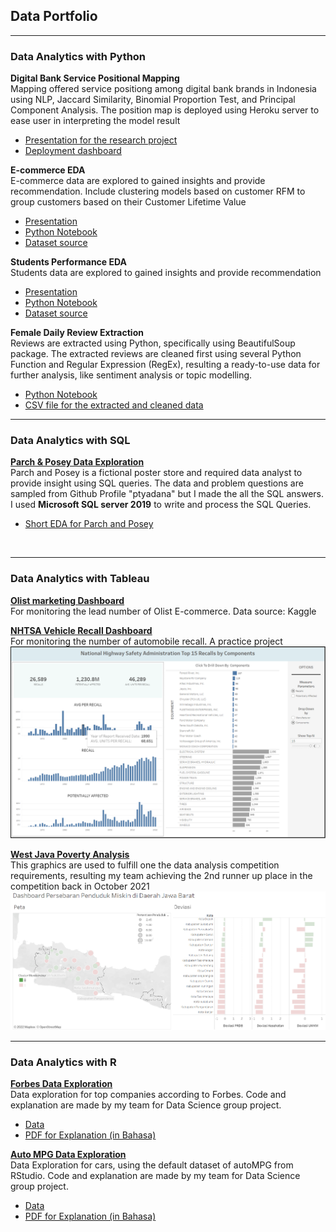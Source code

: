 ## Data Portfolio
---

### Data Analytics with Python

<b>Digital Bank Service Positional Mapping</b>
<br> Mapping offered service positiong among digital bank brands in Indonesia using NLP, Jaccard Similarity, Binomial Proportion Test,
and Principal Component Analysis. The position map is deployed using Heroku server to ease user in interpreting the model result<br>
- [Presentation for the research project](/pdf/bank_service.pdf)
- [Deployment dashboard](https://komp-jenius.herokuapp.com/)


<b>E-commerce EDA</b>
<br>E-commerce data are explored to gained insights and provide recommendation. Include clustering models based on customer RFM to group customers based on their Customer Lifetime Value<br>
- [Presentation](/pdf/ecommerce_eda.pdf)
- [Python Notebook](/code/ecommerce_eda.ipynb)
- [Dataset source](https://www.kaggle.com/datasets/carrie1/ecommerce-data)


<b>Students Performance EDA</b>
<br>Students data are explored to gained insights and provide recommendation<br>
- [Presentation](/pdf/students_performance.pdf)
- [Python Notebook](/code/students_performance.ipynb)
- [Dataset source](https://www.kaggle.com/datasets/spscientist/students-performance-in-exams)

<b>Female Daily Review Extraction</b>
<br>Reviews are extracted using Python, specifically using BeautifulSoup package. The extracted reviews are cleaned first using several
Python Function and Regular Expression (RegEx), resulting a ready-to-use data 
for further analysis, like sentiment analysis or topic modelling.<br>
- [Python Notebook](https://github.com/divawanisa/divawanisa.github.io/blob/master/dataextraction/Female_daily_extraction.ipynb)
- [CSV file for the extracted and cleaned data](https://github.com/divawanisa/divawanisa.github.io/blob/master/dataextraction/data_ekstraksi_clean.csv)

---

### Data Analytics with SQL
<b>[Parch & Posey Data Exploration](https://github.com/divawanisa/divawanisa.github.io/tree/master/parchandposey)</b>
<br>Parch and Posey is a fictional poster store and required data analyst to provide insight using SQL queries. 
The data and problem questions are sampled from Github Profile "ptyadana" but I made the all the SQL answers.
I used <b>Microsoft SQL server 2019</b> to write and process the SQL Queries.
- [Short EDA for Parch and Posey](pdf/parch_posey_eda.pdf)
<br>

---

### Data Analytics with Tableau
<b>[Olist marketing Dashboard](https://public.tableau.com/app/profile/diva2765/viz/OlistMarketingDashboard_16763788146840/Dashboard2?publish=yes)</b>
<br>For monitoring the lead number of Olist E-commerce. Data source: Kaggle<br>

<b>[NHTSA Vehicle Recall Dashboard](https://public.tableau.com/app/profile/diva2765/viz/NHSTA-Blue/Dashboard1?publish=yes)</b>
<br>For monitoring the number of automobile recall. A practice project<br>
<img src="images/nhtsa_pic.PNG"/>

<b>[West Java Poverty Analysis](https://public.tableau.com/app/profile/diva2765/viz/AnalisisKemiskinandiDareahJawaBarat/Dashboard)</b>
<br>This graphics are used to fulfill one the data analysis competition requirements, resulting my team achieving the 2nd runner up place in the competition
back in October 2021<br>
<img src="images/west_java_property.PNG"/>

---

### Data Analytics with R
<b>[Forbes Data Exploration](https://github.com/divawanisa/divawanisa.github.io/blob/master/R/forbes_data_exploration.R)</b>
<br> Data exploration for top companies according to Forbes. Code and explanation are made by my team for Data Science group project. <br>
- [Data](https://raw.githubusercontent.com/divawanisa/divawanisa.github.io/master/R/data_Forbes.csv)
- [PDF for Explanation (in Bahasa)](/R/forbes_data_exploration.pdf)

<b>[Auto MPG Data Exploration](https://github.com/divawanisa/divawanisa.github.io/blob/master/R/autompg_data_exploration.R)</b>
<br> Data Exploration for cars, using the default dataset of autoMPG from RStudio.  Code and explanation are made by my team for Data Science group project. <br>
- [Data](https://raw.githubusercontent.com/divawanisa/divawanisa.github.io/master/R/AUTO%20MPG.csv)
- [PDF for Explanation (in Bahasa)](/R/forbes_data_exploration.pdf)

